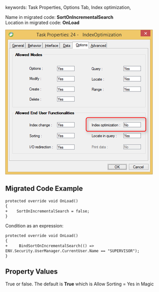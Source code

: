 ﻿keywords: Task Properties, Options Tab, Index optimization, 

Name in migrated code: **SortOnIncrementalSearch**  
Location in migrated code: **OnLoad**

![Index Optimization](IndexOptimization.png)

## Migrated Code Example


```csdiff   
protected override void OnLoad()
{
+    SortOnIncrementalSearch = false;
}
``` 

Condition as an expression:

```csdiff   
protected override void OnLoad()
{
+     BindSortOnIncrementalSearch(() => ENV.Security.UserManager.CurrentUser.Name == "SUPERVISOR");
}
```        
    



## Property Values
True or false. The default is **True** which is Allow Sorting = Yes in Magic